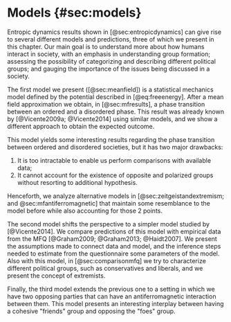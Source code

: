 
# Models {#sec:models}

Entropic dynamics results shown in [@sec:entropicdynamics] can give rise to several different models and predictions, three of which we present in this chapter. Our main goal is to understand more about how humans interact in society, with an emphasis in understanding group formation; assessing the possibility of categorizing and describing different political groups; and gauging the importance of the issues being discussed in a society.

The first model we present ([@sec:meanfield]) is a statistical mechanics model defined by the potential described in [@eq:freeenergy]. After a mean field approximation we obtain, in [@sec:mfresults], a phase transition between an ordered and a disordered phase. This result was already known by [@Vicente2009a; @Vicente2014] using similar models, and we show a different approach to obtain the expected outcome.

This model yields some interesting results regarding the phase transition between ordered and disordered societies, but it has two major drawbacks:

1. It is too intractable to enable us perform comparisons with available data;
2. It cannot account for the existence of opposite and polarized groups without resorting to additional hypothesis.

Henceforth, we analyze alternative models in [@sec:zeitgeistandextremism; and @sec:mfantiferromagnetic] that maintain some resemblance to the model before while also accounting for those 2 points.
<!-- Both models are built taking into consideration efforts made in [@Vicente2014] -->

<!-- Henceforth, in the other subsections we analyze alternative models based on the one presented in Vicente et al. 2014 that could also account for those 2 points. The first one consists of an analysis of the large dataset built by [@Graham2013] containing the responses to a set of questions about moral issues from $N \sim \mathcal{O}(10^5)$ persons from several countries. The second one is a saddle-point approximation to a bipartite society model with possibility of antiferromagnetic interactions between the 2 groups. -->

The second model shifts the perspective to a simpler model studied by [@Vicente2014]. We compare predictions of this model with empirical data from the MFQ [@Graham2009; @Graham2013; @Haidt2007]. We present the assumptions made to connect data and model, and the inference steps needed to estimate from the questionnaire some parameters of the model. Also with this model, in [@sec:comparisonmfq] we try to characterize different political groups, such as conservatives and liberals, and we present the concept of extremists.

<!-- The first one analyzes the importance of the questions being discussed by the agents in a given society, comparing with data from Moral Foundation group of [@Graham2009]. This study is motivated by the following questions: Are all extremists the same? Are conservative people more extremists than liberal ones? How can we characterize those groups?; -->

Finally, the third model extends the previous one to a setting in which we have two opposing parties that can have an antiferromagnetic interaction between them. This model presents an interesting interplay between having a cohesive "friends" group and opposing the "foes" group.
<!-- We will see that it becomes possible to extend the level of noise between agents $\varepsilon$ to values not reachable in [@sec:meanfield]. -->

<!-- The second study is a bipartite society model in which we have ferromagnetic interactions inside each group, and possibly antiferromagnetic interactions between agents of the two groups. -->
